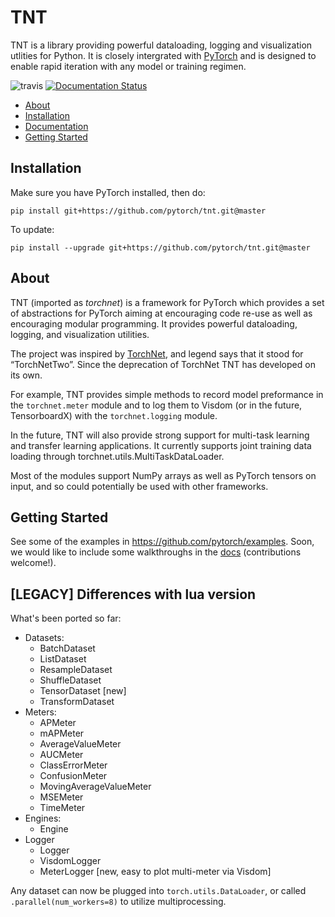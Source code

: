 TNT
==========

TNT is a library providing powerful dataloading, logging and visualization utlities for Python.
It is closely intergrated with [PyTorch](http://pytorch.org) and is designed to enable rapid iteration with any model 
or training regimen.

![travis](https://travis-ci.org/pytorch/tnt.svg?branch=master) 
[![Documentation Status](https://readthedocs.org/projects/tnt/badge/?version=latest)](http://tnt.readthedocs.io/en/latest/?badge=latest)

- [About](#About)
- [Installation](#Installation)
- [Documentation](http://tnt.readthedocs.io)
- [Getting Started](#Getting-Started)


## Installation

Make sure you have PyTorch installed, then do:

```buildoutcfg
pip install git+https://github.com/pytorch/tnt.git@master
```

To update:

```buildoutcfg
pip install --upgrade git+https://github.com/pytorch/tnt.git@master
```

## About
TNT (imported as _torchnet_) is a framework for PyTorch which provides a set of abstractions for PyTorch 
aiming at encouraging code re-use as well as encouraging modular programming. It provides powerful dataloading, logging,
and visualization utilities. 

The project was inspired by [TorchNet](https://github.com/torchnet/torchnet), and legend says that it stood for “TorchNetTwo”. 
Since the deprecation of TorchNet TNT has developed on its own.

For example, TNT provides simple methods to record model preformance in the `torchnet.meter` module and to log them to Visdom
(or in the future, TensorboardX) with the `torchnet.logging` module.

In the future, TNT will also provide strong support for multi-task learning and transfer learning applications. It 
currently supports joint training data loading through torchnet.utils.MultiTaskDataLoader.

Most of the modules support NumPy arrays as well as PyTorch tensors on input, and so could potentially be used with 
other frameworks.


## Getting Started
See some of the examples in https://github.com/pytorch/examples. Soon, we would like to include some walkthroughs in the
[docs](tnt.readthedocs.io) (contributions welcome!).


## [LEGACY] Differences with lua version

What's been ported so far:

 * Datasets:
   * BatchDataset
   * ListDataset
   * ResampleDataset
   * ShuffleDataset
   * TensorDataset [new]
   * TransformDataset
 * Meters:
   * APMeter
   * mAPMeter
   * AverageValueMeter
   * AUCMeter
   * ClassErrorMeter
   * ConfusionMeter
   * MovingAverageValueMeter
   * MSEMeter
   * TimeMeter
 * Engines:
   * Engine
 * Logger
   * Logger
   * VisdomLogger
   * MeterLogger [new, easy to plot multi-meter via Visdom]

 Any dataset can now be plugged into `torch.utils.DataLoader`, or called
 `.parallel(num_workers=8)` to utilize multiprocessing.
